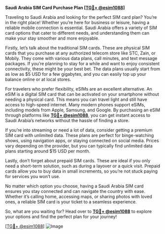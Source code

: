 **Saudi Arabia SIM Card Purchase Plan [[TG💪+ @esim1088](https://t.me/s/esim1088)]**

Traveling to Saudi Arabia and looking for the perfect SIM card plan? You’re in the right place! Whether you’re here for business or leisure, having a reliable mobile connection is essential. Saudi Arabia offers a variety of SIM card options that cater to different needs, and understanding them can make your stay smoother and more enjoyable.

Firstly, let’s talk about the traditional SIM cards. These are physical SIM cards that you purchase at any authorized telecom store like STC, Zain, or Mobily. They come with various data plans, call minutes, and text message packages. If you’re planning to stay for a while and want to enjoy consistent connectivity, these might be your best bet. The data plans usually start from as low as $5 USD for a few gigabytes, and you can easily top up your balance online or at local stores.

For travelers who prefer flexibility, eSIMs are an excellent alternative. An eSIM is a digital SIM card that can be activated on your smartphone without needing a physical card. This means you can travel light and still have access to high-speed internet. Many modern phones support eSIMs, including models from Apple, Samsung, and Google. By purchasing an eSIM through platforms like **[TG💪+ @esim1088](https://t.me/s/esim1088)**, you can get instant access to Saudi Arabia’s networks without the hassle of finding a store.

If you’re into streaming or need a lot of data, consider getting a premium SIM card with unlimited data. These plans are perfect for binge-watching shows, using navigation apps, or staying connected on social media. Prices vary depending on the provider, but you can typically find unlimited data plans starting around $15 USD per month.

Lastly, don’t forget about prepaid SIM cards. These are ideal if you only need a short-term solution, such as during a layover or a quick visit. Prepaid cards allow you to buy data in small increments, so you’re not stuck paying for services you won’t use.

No matter which option you choose, having a Saudi Arabia SIM card ensures you stay connected and can navigate the country with ease. Whether it’s calling home, accessing maps, or sharing photos with loved ones, a reliable SIM card is your ticket to a seamless experience.

So, what are you waiting for? Head over to **[TG💪+ @esim1088](https://t.me/s/esim1088)** to explore your options and find the perfect plan for your journey!

[[TG💪+ @esim1088](https://t.me/s/esim1088)] ![Image](https://i.postimg.cc/Y0z9fWf4/image.png)